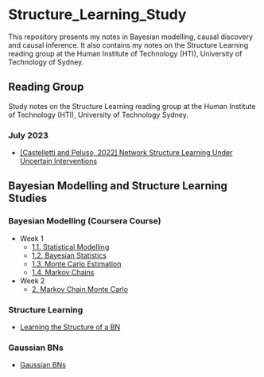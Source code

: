 # Structure_Learning_Study

This repository presents my notes in Bayesian modelling, causal discovery and causal inference. It also contains my notes on the Structure Learning reading group at the Human Institute of Technology (HTI), University of Technology of Sydney.

## Reading Group

Study notes on the Structure Learning reading group at the Human Institute of Technology (HTI), University of Technology Sydney.

### July 2023
  - [[Castelletti and Peluso, 2022] Network Structure Learning Under Uncertain Interventions](./reading_group/sessions/2023_07_03/Castelletti_and_Peluso_2022.md)



## Bayesian Modelling and Structure Learning Studies

### Bayesian Modelling (Coursera Course)
- Week 1
  - [1.1. Statistical Modelling ](./my_study/1.1.Statistical_Modelling.ipynb)
  - [1.2. Bayesian Statistics](./my_study/1.2.Bayesian_Statistics.ipynb)
  - [1.3. Monte Carlo Estimation](./my_study/1.3.Monte_Carlo_Estimation.ipynb)
  - [1.4. Markov Chains](./my_study/1.4.Markov_Chains.ipynb)
- Week 2
  - [2. Markov Chain Monte Carlo](./my_study/2.Markov_Chain_Monte_Carlo.ipynb)

### Structure Learning
- [Learning the Structure of a BN](./my_study/Learning_the_Structure_of_a_BN.ipynb)

### Gaussian BNs
- [Gaussian BNs](./my_study/Gaussian_BNs.ipynb)
